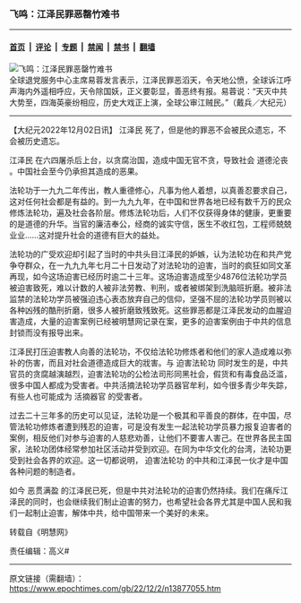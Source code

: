### 飞鸣：江泽民罪恶罄竹难书

---

#### [首页](../../../..?n13877055) &nbsp;|&nbsp; [评论](../../../../../epoch-comment?n13877055) &nbsp;|&nbsp; [专题](../../../../../epoch-special?n13877055) &nbsp;|&nbsp; [禁闻](../../../../../epoch-news?n13877055) &nbsp;|&nbsp; [禁书](../../../../../books?n13877055) &nbsp;|&nbsp; [翻墙](https://github.com/gfw-breaker/nogfw/blob/master/README.md?n13877055)


<div><img alt="飞鸣：江泽民罪恶罄竹难书" class="attachment-djy_600_400 size-djy_600_400 wp-post-image" src="https://i.epochtimes.com/assets/uploads/2015/07/1507031752561973-600x400.jpg"/>
<div class="caption">
 全球退党服务中心主席易蓉发言表示，江泽民罪恶滔天，令天地公愤，全球诉江呼声海内外遥相呼应，天令除国妖，正义要彰显，善恶终有报。易蓉说：“天灭中共大势至，四海英豪纷相应，历史大戏正上演，全球公审江贼民。”（戴兵／大纪元）
</div></div><hr/><div class="post_content" id="artbody" itemprop="articleBody">
 <!-- article content begin -->
 <p>
  【大纪元2022年12月02日讯】
  <ok href="https://www.epochtimes.com/gb/tag/%E6%B1%9F%E6%B3%BD%E6%B0%91.html">
   江泽民
  </ok>
  死了，但是他的罪恶不会被民众遗忘，不会被历史遗忘。
 </p>
 <p>
  <ok href="https://www.epochtimes.com/gb/tag/%E6%B1%9F%E6%B3%BD%E6%B0%91.html">
   江泽民
  </ok>
  在六四屠杀后上台，以贪腐治国，造成中国无官不贪，导致社会
  <ok href="https://www.epochtimes.com/gb/tag/%E9%81%93%E5%BE%B7%E6%B2%A6%E4%B8%A7.html">
   道德沦丧
  </ok>
  。中国社会至今仍承担其造成的恶果。
 </p>
 <p>
  法轮功于一九九二年传出，教人重德修心，凡事为他人着想，以真善忍要求自己，这对任何社会都是有益的。到一九九九年，在中国和世界各地已经有数千万的民众修炼法轮功，遍及社会各阶层。修炼法轮功后，人们不仅获得身体的健康，更重要的是道德的升华。当官的廉洁奉公，经商的诚实守信，医生不收红包，工程师兢兢业业……这对提升社会的道德有巨大的益处。
 </p>
 <p>
  法轮功的广受欢迎却引起了当时的中共头目江泽民的妒嫉，认为法轮功在和共产党争夺群众，在一九九九年七月二十日发动了对法轮功的迫害，当时的疯狂如同文革再现，如今这场迫害已经历时逾二十三年。这场迫害造成至少4876位法轮功学员被迫害致死，难以计数的人被非法劳教、判刑，或者被绑架到洗脑班折磨。被非法监禁的法轮功学员被强迫违心表态放弃自己的信仰，坚强不屈的法轮功学员则被以各种凶残的酷刑折磨，很多人被折磨致残致死。这些罪恶都是江泽民发动的血腥迫害造成，大量的迫害案例已经被明慧网记录在案，更多的迫害案例由于中共的信息封锁而没有报导出来。
 </p>
 <p>
  江泽民打压迫害教人向善的法轮功，不仅给法轮功修炼者和他们的家人造成难以弥补的伤害，而且对社会道德造成巨大的戕害。与
  <ok href="https://www.epochtimes.com/gb/tag/%E8%BF%AB%E5%AE%B3%E6%B3%95%E8%BD%AE%E5%8A%9F.html">
   迫害法轮功
  </ok>
  同时发生的是，中共官员的贪腐越演越烈，迫害法轮功的公检法司形同黑社会，假货和有毒食品泛滥，很多中国人都成为受害者。中共活摘法轮功学员器官牟利，如今很多青少年失踪，有些人也可能成为
  <ok href="https://www.epochtimes.com/gb/tag/%E6%B4%BB%E6%91%98%E5%99%A8%E5%AE%98.html">
   活摘器官
  </ok>
  的受害者。
 </p>
 <p>
  过去二十三年多的历史可以见证，法轮功是一个极其和平善良的群体，在中国，尽管法轮功修炼者遭到残忍的迫害，可是没有发生一起法轮功学员暴力报复迫害者的案例，相反他们对参与迫害的人慈悲劝善，让他们不要害人害己。在世界各民主国家，法轮功团体经常参加社区活动并受到欢迎。在同为中华文化的台湾，法轮功更受到社会各界的欢迎。这一切都说明，
  <ok href="https://www.epochtimes.com/gb/tag/%E8%BF%AB%E5%AE%B3%E6%B3%95%E8%BD%AE%E5%8A%9F.html">
   迫害法轮功
  </ok>
  的中共和江泽民一伙才是中国各种问题的制造者。
 </p>
 <p>
  如今
  <ok href="https://www.epochtimes.com/gb/tag/%E6%81%B6%E8%B4%AF%E6%BB%A1%E7%9B%88.html">
   恶贯满盈
  </ok>
  的江泽民已死，但是中共对法轮功的迫害仍然持续。我们在痛斥江泽民的同时，也会继续我们制止迫害的努力，也希望社会各界尤其是中国人民和我们一起制止迫害，解体中共，给中国带来一个美好的未来。
 </p>
 <p>
  转载自《明慧网》
 </p>
 <p>
  责任编辑：高义#
 </p>
 <!-- article content end -->
 <div id="below_article_ad">
 </div>
</div>


---

原文链接（需翻墙）：https://www.epochtimes.com/gb/22/12/2/n13877055.htm